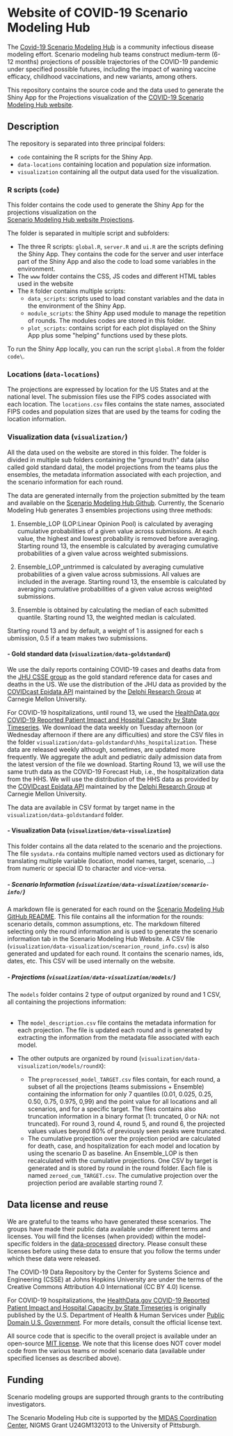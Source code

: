 # Website of COVID-19 Scenario Modeling Hub

The [Covid-19 Scenario Modeling
Hub](https://covid19scenariomodelinghub.org) is a community infectious
disease modeling effort. Scenario modeling hub teams construct
medium-term (6-12 months) projections of possible trajectories of the
COVID-19 pandemic under specified possible futures, including the
impact of waning vaccine efficacy, childhood vaccinations, and new
variants, among others.

This repository contains the source code and the data used to generate the 
Shiny App for the Projections visualization of the [COVID-19 Scenario Modeling Hub website](https://covid19scenariomodelinghub.org/). 

## Description

The repository is separated into three principal folders:

* `code` containing the R scripts for the Shiny App.
* `data-locations` containing location and population size information.
* `visualization` containing all the output data used for the visualization.

### R scripts (`code`)

This folder contains the code used to generate the Shiny App for the projections
visualization on the  
[Scenario Modeling Hub website Projections](https://covid19scenariomodelinghub.org/viz.html).

The folder is separated in multiple script and subfolders:
* The three R scripts: `global.R`, `server.R` and `ui.R` are the scripts 
defining the Shiny App.  They contains the code for the server and user 
interface part of the Shiny App and also the code to load some variables in the 
environment.
* The `www` folder contains the CSS, JS codes and different HTML tables used 
in the website
* The `R` folder contains multiple scripts: 
  * `data_scripts`: scripts used to load constant variables and the data in 
the environment of the Shiny App.
  * `module_scripts`: the Shiny App used module to manage the repetition of 
rounds. The modules codes are stored in this folder.
  * `plot_scripts`: contains script for each plot displayed on the Shiny App 
plus some "helping" functions used by these plots.

To run the Shiny App locally, you can run the script `global.R` from the folder
`code\`.

### Locations (`data-locations`)

The projections are expressed by location for the US States and at the 
national level. The submission files use the FIPS codes
associated with each location. The `locations.csv` files contains the
state names, associated FIPS codes and population sizes that are
used by the teams for coding the location information.

### Visualization data (`visualization/`)

All the data used on the website are stored in this folder. The folder is 
divided in multiple sub folders containing the "ground truth" data (also called 
gold standard data), the model projections from the teams plus the ensembles, 
the metadata information associated with each projection, and the scenario 
information for each round.

The data are generated internally from the projection submitted by the 
team and available on the [Scenario Modeling Hub Github](https://github.com/midas-network/covid19-scenario-modeling-hub). 
Currently, the Scenario Modeling Hub generates 3 ensembles projections using 
three methods: 

1.  Ensemble_LOP (LOP:Linear Opinion Pool) is calculated by averaging
cumulative probabilities of a given value across submissions. At each
value, the highest and lowest probability is removed before
averaging. Starting round 13, the ensemble is calculated by averaging 
cumulative probabilities of a given value across weighted submissions.

2. Ensemble_LOP_untrimmed is calculated by averaging cumulative
probabilities of a given value across submissions. All values are
included in the average. Starting round 13, the ensemble is calculated 
by averaging cumulative probabilities of a given value across weighted 
submissions.

3. Ensemble is obtained by calculating the median of each submitted quantile. 
Starting round 13, the weighted median is calculated.

Starting round 13 and by default, a weight of 1 is assigned for each s
ubmission, 0.5 if a team makes two submissions.

#### - Gold standard data (`visualization/data-goldstandard`)

We use the daily reports containing COVID-19 cases and deaths data
from the [JHU CSSE group](https://coronavirus.jhu.edu/map.html) as the
gold standard reference data for cases and deaths in the US. We use
the distribution of the JHU data as provided by the 
[COVIDcast Epidata API](https://cmu-delphi.github.io/delphi-epidata/api/covidcast-signals/jhu-csse.html)
maintained by the [Delphi Research Group](https://delphi.cmu.edu/about/) at 
Carnegie Mellon University.  

For COVID-19 hospitalizations, until round 13, we used the 
[HealthData.gov COVID-19 Reported Patient Impact and Hospital Capacity by State Timeseries](https://healthdata.gov/Hospital/COVID-19-Reported-Patient-Impact-and-Hospital-Capa/g62h-syeh). 
We download the data weekly on Tuesday afternoon (or Wednesday afternoon 
if there are any difficulties) and store the CSV files in the folder
`visualization/data-goldstandard\hhs_hospitalization`. These data are
released weekly although, sometimes, are updated more frequently. We
aggregate the adult and pediatric daily admission data from the latest
version of the file we download. 
Starting Round 13, we will use the same truth data as the COVID-19 Forecast 
Hub, i.e., the hospitalization data from the HHS. We will use the 
distribution of the HHS data as provided by the 
[COVIDcast Epidata API](https://cmu-delphi.github.io/delphi-epidata/api/covidcast-signals/hhs.html) 
maintained by the [Delphi Research Group](https://delphi.cmu.edu/about/) 
at Carnegie Mellon University. 

The data are available in CSV format by target name in the `visualization/data-goldstandard` folder. 

#### - Visualization Data (`visualization/data-visualization`)

This folder contains all the data related to the scenario and the projections.
The file `sysdata.rda` contains multiple named vectors used as dictionary for 
translating multiple variable (location, model names, target, scenario, ...) 
from numeric or special ID to character and vice-versa.

##### - Scenario Information (`visualization/data-visualization/scenario-info/`)

A markdown file is generated for each round on the 
[Scenario Modeling Hub GitHub README](https://github.com/midas-network/covid19-scenario-modeling-hub/blob/master/README.md).
This file contains all the information for the rounds: scenario
details, common assumptions, etc. The markdown filtered selecting only the round
information and is used to generate the scenario information tab in the 
Scenario Modeling Hub Website. A CSV
file (`visualization/data-visualization/scenarion_round_info.csv`) is
also generated and updated for each round. It contains the scenario
names, ids, dates, etc. This CSV will be used internally on the website.

##### - Projections (`visualization/data-visualization/models/`)

The `models` folder contains 2 type of output organized by round and 1
CSV, all containing the projections information: </br></br> 
* The `model_description.csv` file contains the metadata information
for each projection. The file is updated each round and is generated
by extracting the information from the metadata file associated with
each model.
* The other outputs are organized by round
(`visualization/data-visualization/models/roundX`):

  * The `preprocessed_model_TARGET.csv` files contain, for each round,
a subset of all the projections (teams submissions + Ensemble)
containing the information for only 7 quantiles (0.01, 0.025, 0.25,
0.50, 0.75, 0.975, 0,99) and the point value for all locations and all
scenarios, and for a specific target. The files contains also
truncation information in a binary format (1: truncated, 0 or NA: not
truncated). For round 3, round 4, round 5, and round 6, the projected
values values beyond 80% of previously seen peaks were
truncated.
  * The cumulative projection over the projection period are
calculated for death, case, and hospitalization for each model and
location by using the scenario D as baseline. An Ensemble_LOP is then
recalculated with the cumulative projections. One CSV by
target is generated and is stored by round in the round folder. Each
file is named `zeroed_cum_TARGET.csv`. The cumulative projection over
the projection period are available starting round 7.

## Data license and reuse

We are grateful to the teams who have generated these scenarios. 
The groups have made their public data available under different terms and 
licenses. You will find the licenses (when provided) within the model-specific 
folders in the [data-processed](https://github.com/midas-network/covid19-scenario-modeling-hub/tree/master/data-processed) 
directory. Please consult these licenses before using these data to ensure that 
you follow the terms under which these data were released.

The COVID-19 Data Repository by the Center for Systems Science and Engineering 
(CSSE) at Johns Hopkins University are under the terms of the Creative Commons 
Attribution 4.0 International (CC BY 4.0) license.

For COVID-19 hospitalizations, the [HealthData.gov COVID-19 Reported Patient Impact and Hospital Capacity by State Timeseries](https://healthdata.gov/Hospital/COVID-19-Reported-Patient-Impact-and-Hospital-Capa/g62h-syeh) 
is originally published by the U.S. Department of Health & Human Services under 
[Public Domain U.S. Government](https://www.usa.gov/government-works). For more 
details, consult the official license text.

All source code that is specific to the overall project is available under an 
open-source [MIT license](https://opensource.org/licenses/MIT). We note that 
this license does NOT cover model code from the various teams or model scenario 
data (available under specified licenses as described above). 

## Funding

Scenario modeling groups are supported through grants to the
contributing investigators.

The Scenario Modeling Hub cite is supported by the 
[MIDAS Coordination Center](https://midasnetwork.us), NIGMS Grant U24GM132013 
to the University of Pittsburgh.
